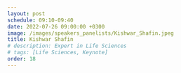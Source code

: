 ```yaml
---
layout: post
schedule: 09:10-09:40
date: 2022-07-26 09:00:00 +0300
image: /images/speakers_panelists/Kishwar_Shafin.jpeg
title: Kishwar Shafin
# description: Expert in Life Sciences
# tags: [Life Sciences, Keynote]
order: 18
---
```


<!-- ## Talk Title -->
<!-- Talk abstract -->

